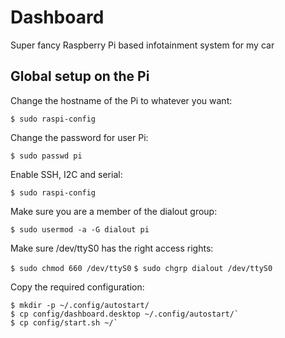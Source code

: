 # Dashboard

Super fancy Raspberry Pi based infotainment system for my car

## Global setup on the Pi

Change the hostname of the Pi to whatever you want:

`$ sudo raspi-config`

Change the password for user Pi:

`$ sudo passwd pi`

Enable SSH, I2C and serial:

`$ sudo raspi-config`

Make sure you are a member of the dialout group:

`$ sudo usermod -a -G dialout pi`

Make sure /dev/ttyS0 has the right access rights:

`$ sudo chmod 660 /dev/ttyS0`
`$ sudo chgrp dialout /dev/ttyS0`

Copy the required configuration:

```console
$ mkdir -p ~/.config/autostart/
$ cp config/dashboard.desktop ~/.config/autostart/`
$ cp config/start.sh ~/`
```
